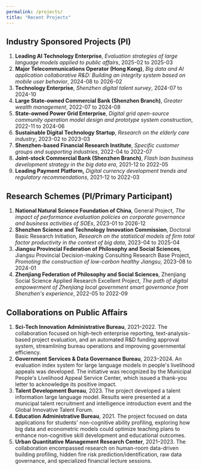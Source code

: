 ```yaml
---
permalink: /projects/
title: "Recent Projects"
---
```


Industry Sponsored Projects (PI)
------
1. **Leading AI Technology Enterprise**, _Evaluation strategies of large language models applied to public affairs_, 2025-02 to 2025-03
1. **Major Telecommunications Operator (Hong Kong)**, _Big data and AI application collaborative R&D: Building an integrity system based on mobile user behavior_, 2024-08 to 2026-02
1. **Technology Enterprise**, _Shenzhen digital talent survey_, 2024-07 to 2024-10
1. **Large State-owned Commercial Bank (Shenzhen Branch)**, _Greater wealth management_, 2022-07 to 2024-08
1. **State-owned Power Grid Enterprise**, _Digital grid open-source community operation model design and prototype system construction_, 2022-11 to 2024-06
1. **Sustainable Digital Technology Startup**, _Research on the elderly care industry_, 2023-02 to 2023-03
1. **Shenzhen-based Financial Research Institute**, _Specific customer groups and supporting industries_, 2022-04 to 2022-07
1. **Joint-stock Commercial Bank (Shenzhen Branch)**, _Flash loan business development strategy in the big data era_, 2021-12 to 2022-05
1. **Leading Payment Platform,** _Digital currency development trends and regulatory recommendations_, 2021-12 to 2022-03

Research Schemes (PI/Primary Participant)
------
1. **National Natural Science Foundation of China**, General Project, _The impact of performance evaluation policies on corporate governance and business activities of SOEs_, 2023-01 to 2026-12
1. **Shenzhen Science and Technology Innovation Commission**, Doctoral Basic Research Initiation, _Research on the statistical models of firm total factor productivity in the context of big data_, 2023-04 to 2025-04
1. **Jiangsu Provincial Federation of Philosophy and Social Sciences**, Jiangsu Provincial Decision-making Consulting Research Base Project, _Promoting the construction of low-carbon healthy Jiangsu_, 2023-08 to 2024-01
1. **Zhenjiang Federation of Philosophy and Social Sciences**, Zhenjiang Social Science Applied Research Excellent Project, _The path of digital empowerment of Zhenjiang local government smart governance from Shenzhen's experience_, 2022-05 to 2022-09

Collaborations on Public Affairs
------
1. **Sci-Tech Innovation Administrative Bureau**, 2021–2022. The collaboration focused on high-tech enterprise reporting, text-analysis-based project evaluation, and an automated R&D funding approval system, streamlining bureau operations and improving governmental efficiency.
1. **Government Services & Data Governance Bureau**, 2023–2024. An evaluation index system for large language models in people's livelihood appeals was developed. The initiative was recognized by the Municipal People's Livelihood Appeal Service Center, which issued a thank-you letter to acknowledge its positive impact.
1. **Talent Development Bureau**, 2023. The project developed a talent information large language model. Results were presented at a municipal talent recruitment and intelligence introduction event and the Global Innovative Talent Forum.
1. **Education Administrative Bureau**, 2021. The project focused on data applications for students' non-cognitive ability profiling, exploring how big data and econometric models could optimize teaching plans to enhance non-cognitive skill development and educational outcomes.
1. **Urban Quantitative Management Research Center**, 2021–2023. The collaboration encompassed research on human-room data-driven building profiling, hidden fire risk prediction/identification, raw data governance, and specialized financial lecture sessions.
